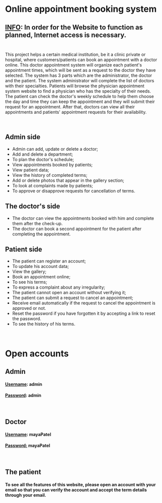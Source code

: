 # Online appointment booking system

## <u>INFO</u>: In order for the Website to function as planned, Internet access is necessary. <br> <br>

This project helps a certain medical institution, be it a clinic
private or hospital, where customers/patients can book an appointment with a doctor online. This doctor appointment system will organize each patient's appointment times, which will be sent as a request to the doctor they have selected. The system has 3 parts which are the administrator, the doctor and the patient. The system administrator will complete the list of doctors with their specialties. Patients will browse the physician appointment system website to find a physician who has the specialty of their needs. The patient can check the doctor's weekly schedule to help them choose the day and time they can keep the appointment and they will submit their request for an appointment. After that, doctors can view all their appointments and patients' appointment requests for their availability.

<br>

## Admin side
- Admin can add, update or delete a doctor;
- Add and delete a department;
- To plan the doctor's schedule;
- View appointments booked by patients;
- View patient data;
- View the history of completed terms;
- Add or delete photos that appear in the gallery section;
- To look at complaints made by patients;
- To approve or disapprove requests for cancellation of terms.

## The doctor's side
- The doctor can view the appointments booked with him and complete them after the check-up.
- The doctor can book a second appointment for the patient after completing the appointment.

## Patient side
- The patient can register an account;
- To update his account data;
- View the gallery;
- Book an appointment online;
- To see his terms;
- To express a complaint about any irregularity;
- The patient cannot open an account without verifying it;
- The patient can submit a request to cancel an appointment;
- Receive email automatically if the request to cancel the appointment is approved or not.
- Reset the password if you have forgotten it by accepting a link to reset the password.
- To see the history of his terms.

<br>

# Open accounts
## Admin
#### <u>Username</u>: admin
#### <u>Password</u>: admin
<br>

## Doctor
#### <u>Username</u>: mayaPatel
#### <u>Password:</u> mayaPatel
<br>


## The patient
#### To see all the features of this website, please open an account with your email so that you can verify the account and accept the term details through your email.